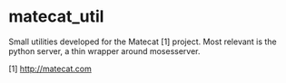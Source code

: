 matecat_util
============

Small utilities developed for the Matecat [1] project. Most relevant is the python server, a thin wrapper around mosesserver.

[1] http://matecat.com
